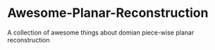 # Awesome-Planar-Reconstruction
A collection of awesome things about domian piece-wise planar reconstruction
